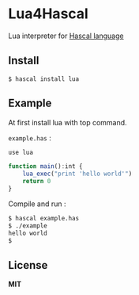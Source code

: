 # Lua4Hascal
Lua interpreter for [Hascal language](https://github.com/hascal/hascal)

## Install
```
$ hascal install lua
```

## Example
At first install lua with top command.

`example.has` :
```typescript
use lua

function main():int {
	lua_exec("print 'hello world'")
	return 0
}
```
Compile and run :
```bash
$ hascal example.has
$ ./example
hello world
$
```

## License
**MIT**
